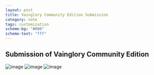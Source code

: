 ```yaml
---
layout: post
title: Vainglory Community Edition Submission
category: note
tags: customization
scheme-bg: "#000"
scheme-text: "fff"
---
```


## Submission of Vainglory Community Edition 
![image](assets/img/vain1.svg)
![image](assets/img/vain2.svg)
![image](assets/img/vain3.svg)